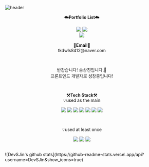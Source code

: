 ![header](https://capsule-render.vercel.app/api?type=waving&color=auto&height=270&section=header&text=welcome!&fontSize=90&animation=fadeIn&fontAlignY=38&desc=DevSJin's%20GitHub%20Profile&descAlignY=52&descAlign=60&fontColor=ffff)
<br>

<p align="center">
    <Strong>☁️Portfolio List☁️</Strong><br><br>
    <a href="https://tistory.com/" target="_blank"><img src="https://img.shields.io/badge/Tistory-535D6C?style=flat-square&logo=Tistory&logoColor=white"/></a>
    <a href="https://pgmjun.notion.site/pgmjun/33e788d9f4484f3f84701b5ff92b7f1e" target="_blank"><img src="https://img.shields.io/badge/Notion-000000?style=flat-square&logo=Notion&logoColor=white"/></a>
    <br>
   <a href="https://hits.seeyoufarm.com"><img src="https://hits.seeyoufarm.com/api/count/incr/badge.svg?url=https%3A%2F%2Fgithub.com%2FDevSJin&count_bg=%2379C83D&title_bg=%23555555&icon=&icon_color=%23E7E7E7&title=hits&edge_flat=false"/></a>
<br><br>
<Strong>📧Email📧</Strong><br>tkdwls8412@naver.com<br>

</p>

<br>

<p align="center">
반갑습니다! 송상진입니다.👐<br>
프론트엔드 개발자로 성장중입니다!<br>
</p>

<br>

<p align="center">
    <Strong>⚒️Tech Stack⚒️</Strong><br>
    💡used as the main
</p>

<p align="center" display="inline-block">
  <img src="https://img.shields.io/badge/React-61DAFB?style=for-the-badge&logo=React&logoColor=black">
  <img src="https://img.shields.io/badge/React Query-FF4154?style=for-the-badge&logo=React Query&logoColor=white">
  <img src="https://img.shields.io/badge/Redux-764ABC?style=for-the-badge&logo=Redux&logoColor=white">
  <img src="https://img.shields.io/badge/javascript-F7DF1E?style=for-the-badge&logo=javascript&logoColor=white">
  <img src="https://img.shields.io/badge/typescript-3178C6?style=for-the-badge&logo=typescript&logoColor=white">
  <img src="https://img.shields.io/badge/css-1572B6?style=for-the-badge&logo=css3&logoColor=white">
  <img src="https://img.shields.io/badge/html-E34F26?style=for-the-badge&logo=html5&logoColor=white">
</p><br>

<p align="center">
    💡used at least once
</p>

<p align="center" display="inline-block">
 <img src="https://img.shields.io/badge/Python-3776AB?style=for-the-badge&logo=Python&logoColor=white">
   <img src="https://img.shields.io/badge/Django-092E20?style=for-the-badge&logo=Django&logoColor=white">
   <img src="https://img.shields.io/badge/React Native-61DAFB?style=for-the-badge&logo=React&logoColor=white">
</p>
<br>
![DevSJin's github stats](https://github-readme-stats.vercel.app/api?username=DevSJin&show_icons=true)
